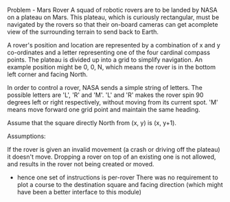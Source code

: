 Problem - Mars Rover
A squad of robotic rovers are to be landed by NASA on a plateau on Mars.
This plateau, which is curiously rectangular, must be navigated by the rovers so that their on-board cameras
can get acomplete view of the surrounding terrain to send back to Earth.

A rover's position and location are represented by a combination of x and y co-ordinates and a letter
representing one of the
four cardinal compass points. The plateau is divided up into a grid to simplify navigation.
An example position might be 0, 0, N, which means the rover is in the bottom left corner and facing North.

In order to control a rover, NASA sends a simple string of letters.
The possible letters are 'L', 'R' and 'M'. 'L' and 'R' makes the rover spin 90 degrees left or right respectively,
without moving from its current spot. 'M' means move forward one grid point and maintain the same heading.

Assume that the square directly North from (x, y) is (x, y+1).

Assumptions:

If the rover is given an invalid movement (a crash or driving off the plateau) it doesn't move.
Dropping a rover on top of an existing one is not allowed, and results in the rover not being created or moved.
- hence one set of instructions is per-rover 
There was no requirement to plot a course to the destination square and facing direction 
(which might have been a better interface to this module)
